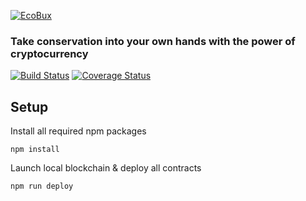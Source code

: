 [<img src="https://www.ecobux.org/static/media/logo.a1be23d9.svg" alt="EcoBux">](https://ecobux.org)

### Take conservation into your own hands with the power of cryptocurrency
[![Build Status](https://travis-ci.com/Ecobux-org/Ecobux.svg?token=dJNHP5kcHYqxe1zxTX3D&branch=master)](https://travis-ci.com/Ecobux-org/Ecobux)
[![Coverage Status](https://coveralls.io/repos/github/Watt3r/Ecobux/badge.svg?branch=master&t=rsNp19)](https://coveralls.io/github/Watt3r/Ecobux?branch=master)

## Setup
Install all required npm packages

`npm install`

Launch local blockchain & deploy all contracts

`npm run deploy`
